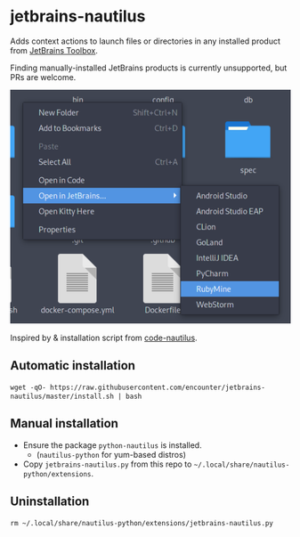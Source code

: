 # jetbrains-nautilus

Adds context actions to launch files or directories in any installed product
from [JetBrains Toolbox](https://www.jetbrains.com/toolbox-app).

Finding manually-installed JetBrains products is currently unsupported, but PRs are welcome.

![Screenshot](assets/screen.png)

Inspired by & installation script from [code-nautilus](https://github.com/harry-cpp/code-nautilus).

## Automatic installation

```
wget -qO- https://raw.githubusercontent.com/encounter/jetbrains-nautilus/master/install.sh | bash
```

## Manual installation

- Ensure the package `python-nautilus` is installed.
    - (`nautilus-python` for yum-based distros)
- Copy `jetbrains-nautilus.py` from this repo to `~/.local/share/nautilus-python/extensions`.

## Uninstallation

```
rm ~/.local/share/nautilus-python/extensions/jetbrains-nautilus.py
```